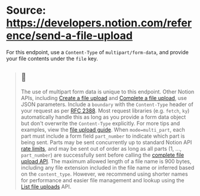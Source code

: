 # Source: https://developers.notion.com/reference/send-a-file-upload

For this endpoint, use a `Content-Type` of `multipart/form-data`, and provide your file contents under the `file` key.
> ## 📘
> The use of multipart form data is unique to this endpoint. Other Notion APIs, including [Create a file upload](https://developers.notion.com/reference/create-a-file-upload) and [Complete a file upload](https://developers.notion.com/reference/complete-a-file-upload), use JSON parameters.
> Include a `boundary` with the `Content-Type` header of your request as per [RFC 2388](https://datatracker.ietf.org/doc/html/rfc2388). Most request libraries (e.g. `fetch`, `ky`) automatically handle this as long as you provide a form data object but don't overwrite the `Content-Type` explicitly.
> For more tips and examples, view the [file upload guide](https://developers.notion.com/reference/uploading-small-files#step-2-upload-file-contents).
When `mode=multi_part`, each part must include a form field `part_number` to indicate which part is being sent. Parts may be sent concurrently up to standard Notion API [rate limits](https://developers.notion.com/reference/request-limits), and may be sent out of order as long as all parts (1, ..., `part_number`) are successfully sent before calling the [complete file upload API](https://developers.notion.com/reference/complete-a-file-upload).
The maximum allowed length of a file name is 900 bytes, including any file extension included in the file name or inferred based on the `content_type`. However, we recommend using shorter names for performance and easier file management and lookup using the [List file uploads](https://developers.notion.com/reference/list-file-uploads) API.
